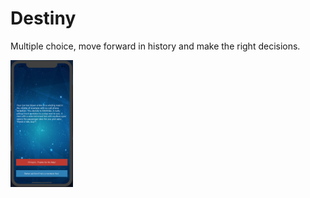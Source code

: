 # Destiny
Multiple choice, move forward in history and make the right decisions.

<img src="Images/Destiny.png" width="100" >
